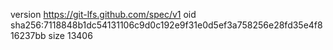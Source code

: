 version https://git-lfs.github.com/spec/v1
oid sha256:7118848b1dc54131106c9d0c192e9f31e0d5ef3a758256e28fd35e4f816237bb
size 13406
